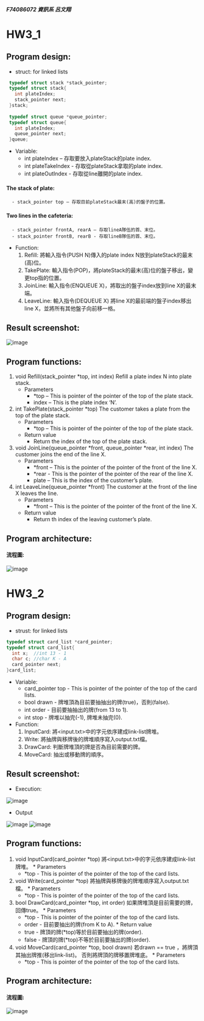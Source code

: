 ##### F74086072 資訊系 呂文翔
# HW3_1
## Program design:
   * struct:
   for linked lists
 ```c
  typedef struct stack *stack_pointer;
  typedef struct stack{
    int plateIndex;
    stack_pointer next;
  }stack;
  
  typedef struct queue *queue_pointer;
  typedef struct queue{
    int plateIndex;
    queue_pointer next;
  }queue;
 ```
   * Variable:
      - int plateIndex – 存取要放入plateStack的plate index.
      - int plateTakeIndex - 存取從plateStack拿取的plate index.
      - int plateOutIndex - 存取從line離開的plate index.
  #### The stack of plate:
      - stack_pointer top – 存取目前plateStack最末(高)的盤子的位置。
  #### Two lines in the cafeteria:
      - stack_pointer frontA, rearA – 存取lineA隊伍的首、末位。
      - stack_pointer frontB, rearB - 存取lineB隊伍的首、末位。
   * Function:
      1. Refill:
         將輸入指令(PUSH N)傳入的plate index N放到plateStack的最末(高)位。
      2.	TakePlate:
         輸入指令(POP)，將plateStack的最末(高)位的盤子移出，變更top指的位置。
      3.	JoinLine:
         輸入指令(ENQUEUE X)，將取出的盤子index放到line X的最末端。
      4.	LeaveLine:
         輸入指令(DEQUEUE X) 將line X的最前端的盤子index移出line X，並將所有其他盤子向前移一格。
## Result screenshot:
![image](https://github.com/ShawnLu31/data_structure_hw3/blob/main/hw3_1.PNG)
## Program functions:
   1. void Refill(stack_pointer *top, int index)
      Refill a plate index N into plate stack. 
      * Parameters
         - *top – This is pointer of the pointer of the top of the plate stack.
         - index – This is the plate index ‘N’.
   2. int TakePlate(stack_pointer *top)
      The customer takes a plate from the top of the plate stack.
      * Parameters
         - *top – This is pointer of the pointer of the top of the plate stack.
      * Return value
         - Return the index of the top of the plate stack.
   3. void JoinLine(queue_pointer *front, queue_pointer *rear, int index)
      The customer joins the end of the line X.
      * Parameters
         - *front – This is the pointer of the pointer of the front of the line X.
         - *rear - This is the pointer of the pointer of the rear of the line X.
         - plate – This is the index of the customer’s plate.
   4. int LeaveLine(queue_pointer *front)
      The customer at the front of the line X leaves the line.
      * Parameters 
         - *front – This is the pointer of the pointer of the front of the line X.
      * Return value
         - Return th index of the leaving customer’s plate.
## Program architecture:
#### 流程圖:
![image](https://github.com/ShawnLu31/data_structure_hw3/blob/main/Untitled%20Diagram.png)

# HW3_2
## Program design:
  * strust:
  for linked lists
  ```c
  typedef struct card_list *card_pointer;
  typedef struct card_list{
    int x;  //int 13 - 1
    char c; //char K - A
    card_pointer next;
  }card_list;
  ```
  * Variable:
    - card_pointer top - This is pointer of the pointer of the top of the card lists.
    - bool drawn - 牌堆頂為目前要抽抽出的牌(true)，否則(false).
    - int order - 目前要抽抽出的牌(from 13 to 1).
    - int stop - 牌堆以抽完(-1), 牌堆未抽完(0).
  * Function:
    1. InputCard:
        將<input.txt>中的字元依序建成link-list牌堆。
    2. Write:
        將抽牌與移牌後的牌堆順序寫入output.txt檔。
    3. DrawCard:
        判斷牌堆頂的牌是否為目前需要的牌。
    4. MoveCard:
        抽出或移動牌的順序。
## Result screenshot:
* Execution:

![image](https://github.com/ShawnLu31/data_structure_hw3/blob/main/hw3_2-exe.PNG)
* Output

![image](https://github.com/ShawnLu31/data_structure_hw3/blob/main/hw3_2-1.PNG)
![image](https://github.com/ShawnLu31/data_structure_hw3/blob/main/hw3_2-2.PNG)
## Program functions:
  1. void InputCard(card_pointer *top)
    將<input.txt>中的字元依序建成link-list牌堆。
    * Parameters
      - *top - This is pointer of the pointer of the top of the card lists.
  2. void Write(card_pointer *top)
    將抽牌與移牌後的牌堆順序寫入output.txt檔。
    * Parameters
      - *top - This is pointer of the pointer of the top of the card lists.
  3. bool DrawCard(card_pointer *top, int order)
    如果牌堆頂是目前需要的牌，回傳true。
    * Parameters
      - *top - This is pointer of the pointer of the top of the card lists.
      - order - 目前要抽出的牌(from K to A).
    * Return value
      - true - 牌頂的牌(*top)等於目前要抽出的牌(order).
      - false - 牌頂的牌(*top)不等於目前要抽出的牌(order).
  4. void MoveCard(card_pointer *top, bool drawn)
    若drawn == true ，將牌頂其抽出牌推(移出link-list)。
    否則將牌頂的牌移置牌堆底。
    * Parameters
      - *top - This is pointer of the pointer of the top of the card lists.
## Program architecture:
####  流程圖:
![image](https://github.com/ShawnLu31/data_structure_hw3/blob/main/diagram3-2.png)
